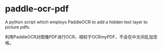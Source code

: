 # paddle-ocr-pdf
A python script which employs PaddleOCR to add a hidden text layer to picture pdfs.

利用PaddleOCR对图像PDF进行OCR，相较于OCRmyPDF，不会在中文间乱加空格。
